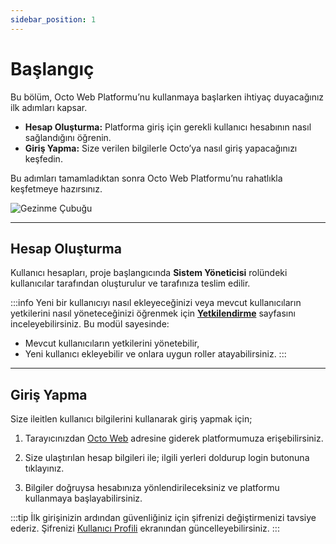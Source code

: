 ```yaml
---
sidebar_position: 1
---
```

# Başlangıç

Bu bölüm, Octo Web Platformu’nu kullanmaya başlarken ihtiyaç duyacağınız ilk adımları kapsar.

- **Hesap Oluşturma:** Platforma giriş için gerekli kullanıcı hesabının nasıl sağlandığını öğrenin.
- **Giriş Yapma:** Size verilen bilgilerle Octo’ya nasıl giriş yapacağınızı keşfedin.

Bu adımları tamamladıktan sonra Octo Web Platformu’nu rahatlıkla keşfetmeye hazırsınız.

![Gezinme Çubuğu](./assets/login.png)

---

## Hesap Oluşturma

Kullanıcı hesapları, proje başlangıcında **Sistem Yöneticisi** rolündeki kullanıcılar tarafından oluşturulur ve tarafınıza teslim edilir.

:::info
Yeni bir kullanıcıyı nasıl ekleyeceğinizi veya mevcut kullanıcıların yetkilerini nasıl yöneteceğinizi öğrenmek için **[Yetkilendirme](/docs/octo-web/Yetkilendirme/index.md)** sayfasını inceleyebilirsiniz. Bu modül sayesinde:

- Mevcut kullanıcıların yetkilerini yönetebilir,
- Yeni kullanıcı ekleyebilir ve onlara uygun roller atayabilirsiniz.
:::

--- 

## Giriş Yapma

Size ileitlen kullanıcı bilgilerini kullanarak giriş yapmak için;

1. Tarayıcınızdan [Octo Web](https://demo.renium.app) adresine giderek platformumuza erişebilirsiniz.

2. Size ulaştırılan hesap bilgileri ile; ilgili yerleri doldurup login butonuna tıklayınız. 

3. Bilgiler doğruysa hesabınıza yönlendirileceksiniz ve platformu kullanmaya başlayabilirsiniz.

:::tip
İlk girişinizin ardından güvenliğiniz için şifrenizi değiştirmenizi tavsiye ederiz. Şifrenizi [Kullanıcı Profili](/docs/octo-web/Başlarken/genel_kullanım.md#kullanıcı-profili) ekranından güncelleyebilirsiniz.
:::
